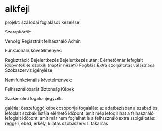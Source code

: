 # alkfejl

projekt: szállodai foglalások kezelése

Szerepkörök:

Vendég
Regisztrált felhasználó
Admin

Funkcionális követelmények:

Regisztráció
Bejelentkezés
Bejelentkezés után:
   Elérhető/már lefoglalt időpontok és szobák (naptár nézet?)
   Foglalás
   Extra szolgáltatás választása
   Szobaszervíz igénylése
   
Nem funkcionális követelmények:

Felhasználóbarát
Biztonság
Képek

Szakterületi fogalomjegyzék:

galéria: összefüggő képek csoportja
fogalalás: az adatbázisban a szabad és lefoglalt szobák listája
elérhető időpont: amit még lefoglalhat a felhasználó
lefoglalt időpont: amit már nem foglalhat le a felhasználó
extra szolgáltatás: reggeli, ebéd, erkély, kilátás
szobaszervíz: takarítás
